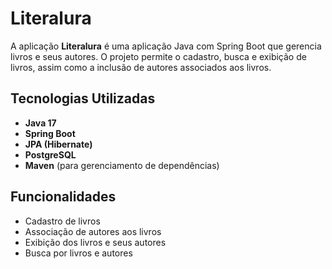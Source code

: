 # Literalura

A aplicação **Literalura** é uma aplicação Java com Spring Boot que gerencia livros e seus autores. O projeto permite o cadastro, busca e exibição de livros, assim como a inclusão de autores associados aos livros.

## Tecnologias Utilizadas

- **Java 17**
- **Spring Boot**
- **JPA (Hibernate)**
- **PostgreSQL** 
- **Maven** (para gerenciamento de dependências)

## Funcionalidades

- Cadastro de livros
- Associação de autores aos livros
- Exibição dos livros e seus autores
- Busca por livros e autores
